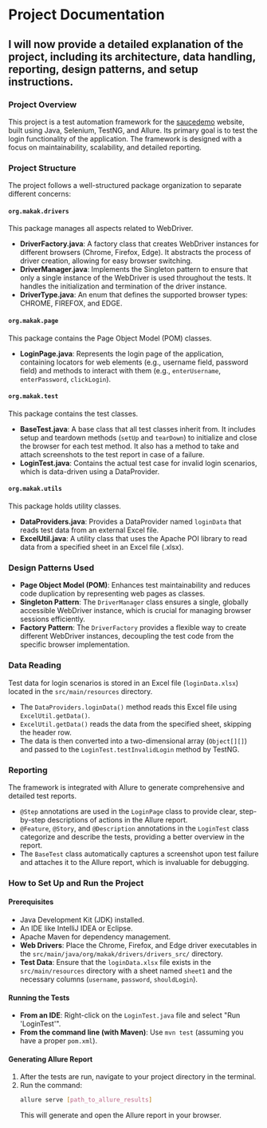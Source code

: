 
# Project Documentation

## I will now provide a detailed explanation of the project, including its architecture, data handling, reporting, design patterns, and setup instructions.

### Project Overview
This project is a test automation framework for the [saucedemo](https://www.saucedemo.com/) website, built using Java, Selenium, TestNG, and Allure. Its primary goal is to test the login functionality of the application. The framework is designed with a focus on maintainability, scalability, and detailed reporting.

### Project Structure
The project follows a well-structured package organization to separate different concerns:

#### `org.makak.drivers`
This package manages all aspects related to WebDriver.

- **DriverFactory.java**: A factory class that creates WebDriver instances for different browsers (Chrome, Firefox, Edge). It abstracts the process of driver creation, allowing for easy browser switching.
- **DriverManager.java**: Implements the Singleton pattern to ensure that only a single instance of the WebDriver is used throughout the tests. It handles the initialization and termination of the driver instance.
- **DriverType.java**: An enum that defines the supported browser types: CHROME, FIREFOX, and EDGE.

#### `org.makak.page`
This package contains the Page Object Model (POM) classes.

- **LoginPage.java**: Represents the login page of the application, containing locators for web elements (e.g., username field, password field) and methods to interact with them (e.g., `enterUsername`, `enterPassword`, `clickLogin`).

#### `org.makak.test`
This package contains the test classes.

- **BaseTest.java**: A base class that all test classes inherit from. It includes setup and teardown methods (`setUp` and `tearDown`) to initialize and close the browser for each test method. It also has a method to take and attach screenshots to the test report in case of a failure.
- **LoginTest.java**: Contains the actual test case for invalid login scenarios, which is data-driven using a DataProvider.

#### `org.makak.utils`
This package holds utility classes.

- **DataProviders.java**: Provides a DataProvider named `loginData` that reads test data from an external Excel file.
- **ExcelUtil.java**: A utility class that uses the Apache POI library to read data from a specified sheet in an Excel file (.xlsx).

### Design Patterns Used
- **Page Object Model (POM)**: Enhances test maintainability and reduces code duplication by representing web pages as classes.
- **Singleton Pattern**: The `DriverManager` class ensures a single, globally accessible WebDriver instance, which is crucial for managing browser sessions efficiently.
- **Factory Pattern**: The `DriverFactory` provides a flexible way to create different WebDriver instances, decoupling the test code from the specific browser implementation.

### Data Reading
Test data for login scenarios is stored in an Excel file (`loginData.xlsx`) located in the `src/main/resources` directory.

- The `DataProviders.loginData()` method reads this Excel file using `ExcelUtil.getData()`.
- `ExcelUtil.getData()` reads the data from the specified sheet, skipping the header row.
- The data is then converted into a two-dimensional array (`Object[][]`) and passed to the `LoginTest.testInvalidLogin` method by TestNG.

### Reporting
The framework is integrated with Allure to generate comprehensive and detailed test reports.

- `@Step` annotations are used in the `LoginPage` class to provide clear, step-by-step descriptions of actions in the Allure report.
- `@Feature`, `@Story`, and `@Description` annotations in the `LoginTest` class categorize and describe the tests, providing a better overview in the report.
- The `BaseTest` class automatically captures a screenshot upon test failure and attaches it to the Allure report, which is invaluable for debugging.

### How to Set Up and Run the Project

#### Prerequisites
- Java Development Kit (JDK) installed.
- An IDE like IntelliJ IDEA or Eclipse.
- Apache Maven for dependency management.
- **Web Drivers**: Place the Chrome, Firefox, and Edge driver executables in the `src/main/java/org/makak/drivers/drivers_src/` directory.
- **Test Data**: Ensure that the `loginData.xlsx` file exists in the `src/main/resources` directory with a sheet named `sheet1` and the necessary columns (`username`, `password`, `shouldLogin`).

#### Running the Tests
- **From an IDE**: Right-click on the `LoginTest.java` file and select "Run 'LoginTest'".
- **From the command line (with Maven)**: Use `mvn test` (assuming you have a proper `pom.xml`).

#### Generating Allure Report
1. After the tests are run, navigate to your project directory in the terminal.
2. Run the command:
   ```bash
   allure serve [path_to_allure_results]
   ```
   This will generate and open the Allure report in your browser.
